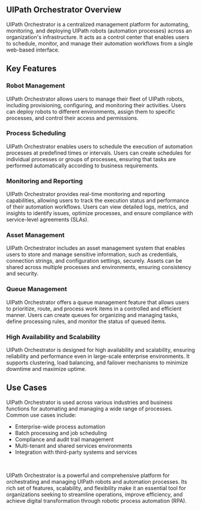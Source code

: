 ## UIPath Orchestrator Overview

UIPath Orchestrator is a centralized management platform for automating, monitoring, and deploying UIPath robots (automation processes) across an organization's infrastructure. It acts as a control center that enables users to schedule, monitor, and manage their automation workflows from a single web-based interface.

## Key Features

### Robot Management

UIPath Orchestrator allows users to manage their fleet of UIPath robots, including provisioning, configuring, and monitoring their activities. Users can deploy robots to different environments, assign them to specific processes, and control their access and permissions.

### Process Scheduling

UIPath Orchestrator enables users to schedule the execution of automation processes at predefined times or intervals. Users can create schedules for individual processes or groups of processes, ensuring that tasks are performed automatically according to business requirements.

### Monitoring and Reporting

UIPath Orchestrator provides real-time monitoring and reporting capabilities, allowing users to track the execution status and performance of their automation workflows. Users can view detailed logs, metrics, and insights to identify issues, optimize processes, and ensure compliance with service-level agreements (SLAs).

### Asset Management

UIPath Orchestrator includes an asset management system that enables users to store and manage sensitive information, such as credentials, connection strings, and configuration settings, securely. Assets can be shared across multiple processes and environments, ensuring consistency and security.

### Queue Management

UIPath Orchestrator offers a queue management feature that allows users to prioritize, route, and process work items in a controlled and efficient manner. Users can create queues for organizing and managing tasks, define processing rules, and monitor the status of queued items.

### High Availability and Scalability

UIPath Orchestrator is designed for high availability and scalability, ensuring reliability and performance even in large-scale enterprise environments. It supports clustering, load balancing, and failover mechanisms to minimize downtime and maximize uptime.

## Use Cases

UIPath Orchestrator is used across various industries and business functions for automating and managing a wide range of processes. Common use cases include:

- Enterprise-wide process automation
- Batch processing and job scheduling
- Compliance and audit trail management
- Multi-tenant and shared services environments
- Integration with third-party systems and services

&nbsp;

UIPath Orchestrator is a powerful and comprehensive platform for orchestrating and managing UIPath robots and automation processes. Its rich set of features, scalability, and flexibility make it an essential tool for organizations seeking to streamline operations, improve efficiency, and achieve digital transformation through robotic process automation (RPA).